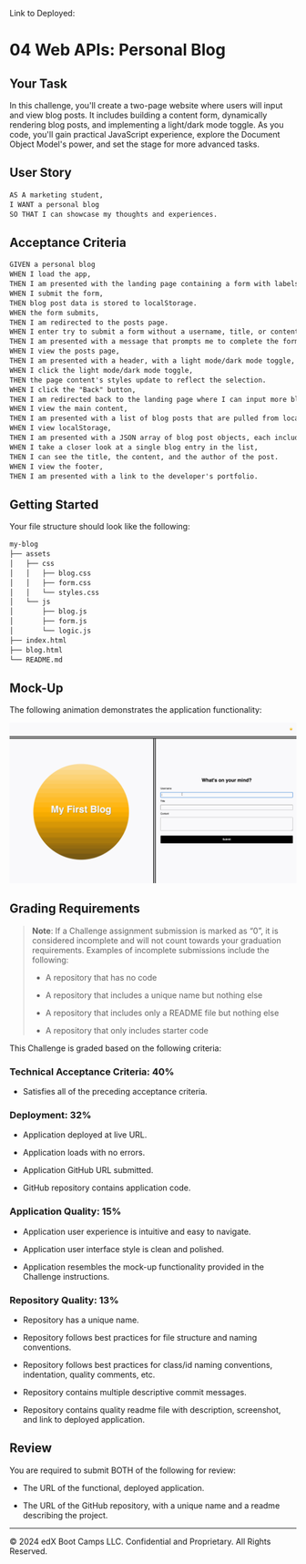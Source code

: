 Link to Deployed: 


# 04 Web APIs: Personal Blog

## Your Task

In this challenge, you'll create a two-page website where users will input and view blog posts. It includes building a content form, dynamically rendering blog posts, and implementing a light/dark mode toggle. As you code, you'll gain practical JavaScript experience, explore the Document Object Model's power, and set the stage for more advanced tasks.

## User Story

```md
AS A marketing student,
I WANT a personal blog
SO THAT I can showcase my thoughts and experiences.
```

## Acceptance Criteria

```md
GIVEN a personal blog
WHEN I load the app,
THEN I am presented with the landing page containing a form with labels and inputs for username, blog title, and blog content.
WHEN I submit the form,
THEN blog post data is stored to localStorage.
WHEN the form submits,
THEN I am redirected to the posts page.
WHEN I enter try to submit a form without a username, title, or content,
THEN I am presented with a message that prompts me to complete the form.
WHEN I view the posts page,
THEN I am presented with a header, with a light mode/dark mode toggle, and a "Back" button.
WHEN I click the light mode/dark mode toggle,
THEN the page content's styles update to reflect the selection.
WHEN I click the "Back" button,
THEN I am redirected back to the landing page where I can input more blog entries.
WHEN I view the main content,
THEN I am presented with a list of blog posts that are pulled from localStorage.
WHEN I view localStorage,
THEN I am presented with a JSON array of blog post objects, each including the post author's username, title of the post, and post's content.
WHEN I take a closer look at a single blog entry in the list,
THEN I can see the title, the content, and the author of the post.
WHEN I view the footer,
THEN I am presented with a link to the developer's portfolio.
```

## Getting Started

Your file structure should look like the following:

```md
my-blog
├── assets
│   ├── css
│   │   ├── blog.css
│   │   ├── form.css
│   │   └── styles.css
│   └── js
│       ├── blog.js
│       ├── form.js
│       └── logic.js
├── index.html
├── blog.html
└── README.md
```

## Mock-Up

The following animation demonstrates the application functionality:

![A user adds a blog through a form, then the post appears on the following page.](./assets/100-web-apis-challenge-demo.gif)

## Grading Requirements

> **Note**: If a Challenge assignment submission is marked as “0”, it is considered incomplete and will not count towards your graduation requirements. Examples of incomplete submissions include the following:
>
> * A repository that has no code
>
> * A repository that includes a unique name but nothing else
>
> * A repository that includes only a README file but nothing else
>
> * A repository that only includes starter code

This Challenge is graded based on the following criteria:

### Technical Acceptance Criteria: 40%

* Satisfies all of the preceding acceptance criteria.

### Deployment: 32%

* Application deployed at live URL.

* Application loads with no errors.

* Application GitHub URL submitted.

* GitHub repository contains application code.

### Application Quality: 15%

* Application user experience is intuitive and easy to navigate.

* Application user interface style is clean and polished.

* Application resembles the mock-up functionality provided in the Challenge instructions.

### Repository Quality: 13%

* Repository has a unique name.

* Repository follows best practices for file structure and naming conventions.

* Repository follows best practices for class/id naming conventions, indentation, quality comments, etc.

* Repository contains multiple descriptive commit messages.

* Repository contains quality readme file with description, screenshot, and link to deployed application.

## Review

You are required to submit BOTH of the following for review:

* The URL of the functional, deployed application.

* The URL of the GitHub repository, with a unique name and a readme describing the project.

---

© 2024 edX Boot Camps LLC. Confidential and Proprietary. All Rights Reserved.
